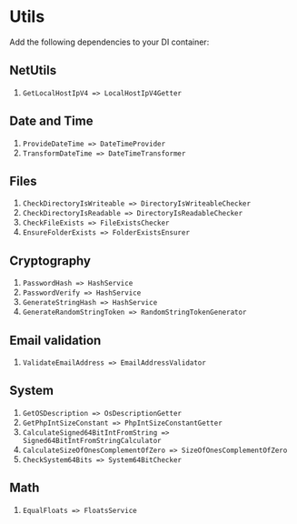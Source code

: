 # Utils
Add the following dependencies to your DI container:

## NetUtils
1. `GetLocalHostIpV4 => LocalHostIpV4Getter`

## Date and Time
1. `ProvideDateTime => DateTimeProvider`
2. `TransformDateTime => DateTimeTransformer`

## Files
1. `CheckDirectoryIsWriteable => DirectoryIsWriteableChecker`
2. `CheckDirectoryIsReadable => DirectoryIsReadableChecker`
3. `CheckFileExists => FileExistsChecker`
4. `EnsureFolderExists => FolderExistsEnsurer`

## Cryptography
1. `PasswordHash => HashService`
2. `PasswordVerify => HashService`
3. `GenerateStringHash => HashService`
4. `GenerateRandomStringToken => RandomStringTokenGenerator`

## Email validation
1. `ValidateEmailAddress => EmailAddressValidator`

## System
1. `GetOSDescription => OsDescriptionGetter`
2. `GetPhpIntSizeConstant => PhpIntSizeConstantGetter`
3. `CalculateSigned64BitIntFromString => Signed64BitIntFromStringCalculator`
4. `CalculateSizeOfOnesComplementOfZero => SizeOfOnesComplementOfZero`
5. `CheckSystem64Bits => System64BitChecker`

## Math
1. `EqualFloats => FloatsService`
